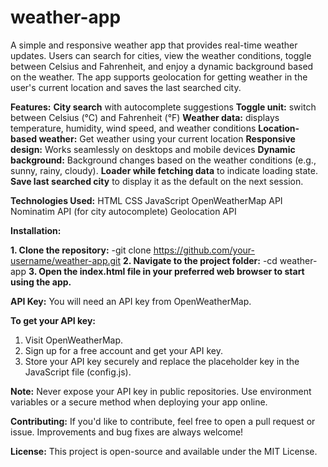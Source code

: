 # weather-app
A simple and responsive weather app that provides real-time weather updates. Users can search for cities, view the weather conditions, toggle between Celsius and Fahrenheit, and enjoy a dynamic background based on the weather. The app supports geolocation for getting weather in the user's current location and saves the last searched city.

**Features:**
**City search** with autocomplete suggestions
**Toggle unit:** switch between Celsius (°C) and Fahrenheit (°F)
**Weather data:** displays temperature, humidity, wind speed, and weather conditions
**Location-based weather:** Get weather using your current location
**Responsive design:** Works seamlessly on desktops and mobile devices
**Dynamic background:** Background changes based on the weather conditions (e.g., sunny, rainy, cloudy).
**Loader while fetching data** to indicate loading state.
**Save last searched city** to display it as the default on the next session.


**Technologies Used:**
HTML
CSS
JavaScript
OpenWeatherMap API
Nominatim API (for city autocomplete)
Geolocation API



**Installation:**

**1. Clone the repository:**
  -git clone https://github.com/your-username/weather-app.git
**2. Navigate to the project folder:**
  -cd weather-app
**3. Open the index.html file in your preferred web browser to start using the app.**


**API Key:**
You will need an API key from OpenWeatherMap.

**To get your API key:**

1. Visit OpenWeatherMap.
2. Sign up for a free account and get your API key.
3. Store your API key securely and replace the placeholder key in the JavaScript file (config.js).
   
**Note:** Never expose your API key in public repositories. Use environment variables or a secure method when deploying your app online.


**Contributing:**
If you'd like to contribute, feel free to open a pull request or issue. Improvements and bug fixes are always welcome!

**License:**
This project is open-source and available under the MIT License.


